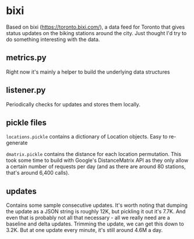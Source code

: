 bixi
====

Based on bixi (https://toronto.bixi.com/), a data feed for Toronto that gives status updates on the biking stations around the city. Just thought I'd try to do something interesting with the data.

## metrics.py ##

Right now it's mainly a helper to build the underlying data structures

## listener.py ##

Periodically checks for updates and stores them locally.

## pickle files ##

`locations.pickle` contains a dictionary of Location objects. Easy to re-generate

`dmatrix.pickle` contains the distance for each location permutation. This took some time to build with Google's DistanceMatrix API as they only allow a certain number of requests per day (and as there are around 80 stations, that's around 6,400 calls).

## updates ##

Contains some sample consecutive updates. It's worth noting that dumping the update as a JSON string is roughly 12K, but pickling it out it's 7.7K. And even that is probably not all that necessary - all we really need are a baseline and delta updates. Trimming the update, we can get this down to 3.2K. But at one update every minute, it's still around 4.6M a day.
